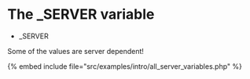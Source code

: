 # The _SERVER variable

* _SERVER


Some of the values are server dependent!


{% embed include file="src/examples/intro/all_server_variables.php" %}


